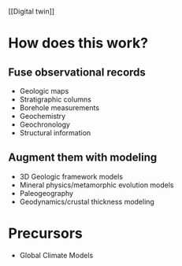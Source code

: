 [[Digital twin]]

# How does this work?

## Fuse observational records

- Geologic maps
- Stratigraphic columns
- Borehole measurements
- Geochemistry
- Geochronology
- Structural information

## Augment them with  modeling

- 3D Geologic framework models
- Mineral physics/metamorphic evolution models
- Paleogeography
- Geodynamics/crustal thickness modeling

# Precursors

- Global Climate Models
